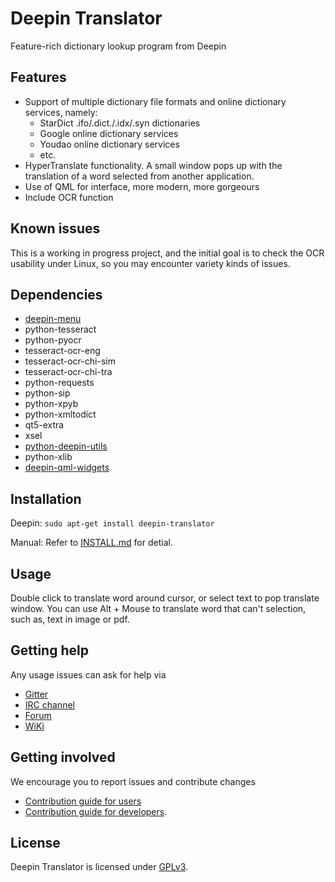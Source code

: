# Deepin Translator

Feature-rich dictionary lookup program from Deepin

## Features

* Support of multiple dictionary file formats and online dictionary services, namely:
    * StarDict .ifo/.dict./.idx/.syn dictionaries
    * Google online dictionary services
    * Youdao online dictionary services
    * etc.
 * HyperTranslate functionality. A small window pops up with the translation of a word selected from another application.
 * Use of QML for interface, more modern, more gorgeours
 * Include OCR function

## Known issues

This is a working in progress project, and the initial goal is to check the OCR usability under Linux, so you may encounter variety kinds of issues.

## Dependencies

* [deepin-menu](https://github.com/linuxdeepin/deepin-menu)
* python-tesseract
* python-pyocr
* tesseract-ocr-eng
* tesseract-ocr-chi-sim
* tesseract-ocr-chi-tra
* python-requests
* python-sip
* python-xpyb
* python-xmltodict
* qt5-extra
* xsel
* [python-deepin-utils](https://github.com/linuxdeepin/deepin-utils)
* python-xlib
* [deepin-qml-widgets](https://github.com/linuxdeepin/deepin-qml-widgets)

## Installation

Deepin:
`sudo apt-get install deepin-translator`

Manual:
Refer to [INSTALL.md](INSTALL.md) for detial.

## Usage
Double click to translate word around cursor, or select text to pop translate window.
You can use Alt + Mouse to translate word that can't selection, such as, text in image or pdf.

## Getting help

Any usage issues can ask for help via

* [Gitter](https://gitter.im/orgs/linuxdeepin/rooms)
* [IRC channel](https://webchat.freenode.net/?channels=deepin)
* [Forum](https://bbs.deepin.org)
* [WiKi](http://wiki.deepin.org/)

## Getting involved

We encourage you to report issues and contribute changes

* [Contribution guide for users](http://wiki.deepin.org/index.php?title=Contribution_Guidelines_for_Users)
* [Contribution guide for developers](http://wiki.deepin.org/index.php?title=Contribution_Guidelines_for_Developers).

## License

Deepin Translator is licensed under [GPLv3](LICENSE).
